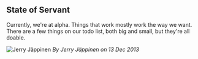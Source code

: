 
## State of Servant

Currently, we're at alpha. Things that work mostly work the way we want. There are a few things on our todo list, both big and small, but they're all doable.

<div class="by">
	<p><img src="/images/jerry.jpg" alt="Jerry Jäppinen" title="Jerry Jäppinen"> <em>By Jerry Jäppinen on 13 Dec 2013</em></p>
</div>
